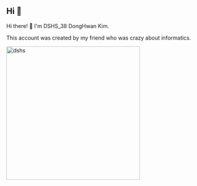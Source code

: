 ## Hi 👋

Hi there! 👋 I'm DSHS_38 DongHwan Kim. 

This account was created by my friend who was crazy about informatics. 

<picture>
  <source media="(prefers-color-scheme: dark)" srcset="dshs_logo.JPG" width=350 >
  <source media="(prefers-color-scheme: light)" srcset="dshs_logo.JPG" width=350 >
  <img alt ="dshs" src="dshs_logo.JPG" width=350 >
</picture>
